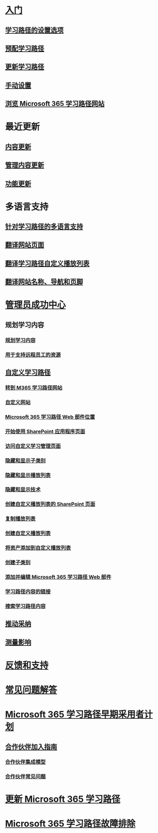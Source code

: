 # [入门](index.md)  
## [学习路径的设置选项](custom_setupoptions.md)
## [预配学习路径](custom_provision.md)
## [更新学习路径](custom_update.md)
## [手动设置](custom_manualsetup.md)
## [浏览 Microsoft 365 学习路径网站](custom_exploresite.md)
# 最近更新 
## [内容更新](custom_contentupdates.md) 
## [管理内容更新](custom_contentupdatesmanage.md)
## [功能更新](custom_featureupdates.md)
# 多语言支持
## [针对学习路径的多语言支持](custom_overview_ml.md)
## [翻译网站页面](custom_translate_page_ml.md)
## [翻译学习路径自定义播放列表](custom_translate_pl_ml.md)
## [翻译网站名称、导航和页脚](custom_sitenamenav_ml.md)
# [管理员成功中心](custom_successcenter.md)
## 规划学习内容 
### [规划学习内容](custom_plancontent.md)
### [用于支持远程员工的资源](custom_plancontent_remoteresources.md)
## [自定义学习路径](custom_overview.md)
### [转到 M365 学习路径网站](custom_goto.md)
### [自定义网站](custom_edithelp.md)
### [Microsoft 365 学习路径 Web 部件位置](custom_whereiswebpart.md)
### [开始使用 SharePoint 应用程序页面](custom_apppages.md)
### [访问自定义学习管理页面](custom_accessadmin.md)
### [隐藏和显示子类别](custom_hideshowsub.md)
### [隐藏和显示播放列表](custom_hideshowplaylists.md)
### [隐藏和显示技术](custom_hideshowtech.md)
### [创建自定义播放列表的 SharePoint 页面](custom_createnewpage.md)
### [复制播放列表](custom_copyplaylist.md)
### [创建自定义播放列表](custom_createnewplaylist.md)
### [将资产添加到自定义播放列表](custom_addassets.md)
### [创建子类别](custom_createnewcat.md)
### [添加并编辑 Microsoft 365 学习路径 Web 部件](custom_addwebpart.md)
### [学习路径内容的链接](custom_linking.md)
### [搜索学习路径内容](custom_search.md)
## [推动采纳](driveadoption.md)
## [测量影响](custom_measureimpact.md)
# [反馈和支持](feedback.md)
# [常见问题解答](faq.md)
# [Microsoft 365 学习路径早期采用者计划](custom_partnerguide.md)
## [合作伙伴加入指南](custom_partnerguide_getfam.md)
### [合作伙伴集成模型](custom_partnerguide_contint.md) 
### [合作伙伴常见问题](custom_partner.md)
# [更新 Microsoft 365 学习路径](custom_update.md)
# [Microsoft 365 学习路径故障排除](custom_troubleshooting.md) 